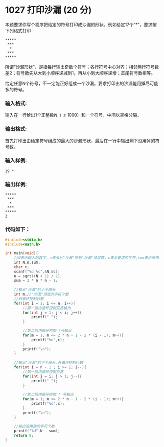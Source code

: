 # 1027 打印沙漏 (20 分)
本题要求你写个程序把给定的符号打印成沙漏的形状。例如给定17个“*”，要求按下列格式打印
```
*****
 ***
  *
 ***
*****
```
所谓“沙漏形状”，是指每行输出奇数个符号；各行符号中心对齐；相邻两行符号数差2；符号数先从大到小顺序递减到1，再从小到大顺序递增；首尾符号数相等。

给定任意N个符号，不一定能正好组成一个沙漏。要求打印出的沙漏能用掉尽可能多的符号。
### 输入格式:
输入在一行给出1个正整数$N（≤1000）$和一个符号，中间以空格分隔。
### 输出格式:
首先打印出由给定符号组成的最大的沙漏形状，最后在一行中输出剩下没用掉的符号数。
### 输入样例:
```
19 *
```
### 输出样例:
```
*****
 ***
  *
 ***
*****
2
```
### 代码如下：
```c
#include<stdio.h>
#include<math.h>

int main(void){
    //N表示输入的数字，n表示从"沙漏"顶到"沙漏"颈层数，c表示要求的字符,sum表示所用字符总和 
    int N,n,sum;
    char c;
    scanf("%d %c",&N,&c);
    n = sqrt((N + 1) / 2);
    sum = 2 * n * n - 1;
    
    //输出"沙漏"的上半部分 
    int m;//"沙漏"顶层的字符个数 
    //外循环控制行数 
    for(int i = 1; i <= n; i++){
        //第一层内循环控制空格输出 
        for(int j = 1; j < i; j++){
            printf(" ");
        }
        
        //第二层内循环控制 *号输出 
        for(m = 1; m <= 2 * n - 1 - 2 * (i - 1); m++){
            printf("%c",c);
        }
        printf("\n");
    }
    
    //输出"沙漏"的下半部分,外循环控制行数 
    for(int i = n - 1 ; i >= 1; i--){
        //第一层内循环控制空格 
        for(int j = i; j > 1; j--){
            printf(" ");
        }
        
        //第二层内循环控制 * 号输出 
        for(m = 1; m <= 2 * n - 1 - 2 * (i - 1); m++){
            printf("%c",c);
        }
        printf("\n");
    }
    
    //输出没用到的字符个数 
    printf("%d",N - sum);
    return 0;
}
```